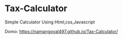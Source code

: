 # Tax-Calculator

Simple Calculator Using Html,css,Javascript


Domo: https://namangoyal497.github.io/Tax-Calculator/
